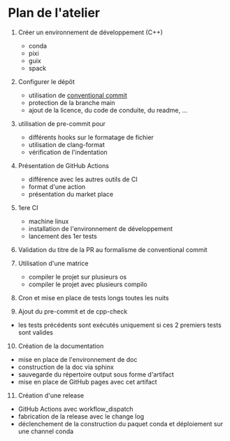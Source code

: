 # Plan de l'atelier

1. Créer un environnement de développement (C++)
    - conda
    - pixi
    - guix
    - spack

2. Configurer le dépôt
   - utilisation de [conventional commit](https://www.conventionalcommits.org/en/v1.0.0/)
   - protection de la branche main
   - ajout de la licence, du code de conduite, du readme, ...

3. utilisation de pre-commit pour
   - différents hooks sur le formatage de fichier
   - utilisation de clang-format
   - vérification de l'indentation

4. Présentation de GitHub Actions
    - différence avec les autres outils de CI
    - format d'une action
    - présentation du market place

5. 1ere CI
   - machine linux
   - installation de l'environnement de développement
   - lancement des 1er tests

6. Validation du titre de la PR au formalisme de conventional commit

7. Utilisation d'une matrice
    - compiler le projet sur plusieurs os
    - compiler le projet avec plusieurs compilo

8. Cron et mise en place de tests longs toutes les nuits

9.  Ajout du pre-commit et de cpp-check
   - les tests précédents sont exécutés uniquement si ces 2 premiers tests sont valides

10. Création de la documentation
   - mise en place de l'environnement de doc
   - construction de la doc via sphinx
   - sauvegarde du répertoire output sous forme d'artifact
   - mise en place de GitHub pages avec cet artifact

11. Création d'une release
   - GitHub Actions avec workflow_dispatch
   - fabrication de la release avec le change log
   - déclenchement de la construction du paquet conda et déploiement sur une channel conda

